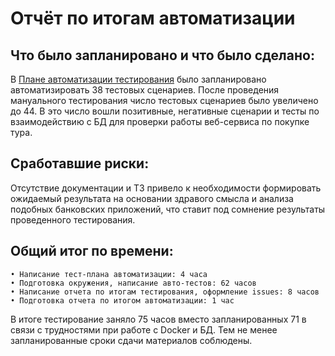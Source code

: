 # Отчёт по итогам автоматизации

## Что было запланировано и что было сделано:

В [Планe автоматизации тестирования](https://github.com/kseniabobkova/Diploma/blob/main/documentation/Test-plan.md) было запланировано автоматизировать 38 тестовых сценариев. После проведения мануального тестирования число тестовых сценариев было увеличено до 44. В это число вошли позитивные, негативные сценарии и тесты по взаимодействию с БД для проверки работы веб-сервиса по покупке тура. 
 
 ## Сработавшие риски:
 
 Отсутствие документации и ТЗ привело к необходимости формировать ожидаемый результата на основании здравого смысла и анализа подобных банковских приложений, что ставит под сомнение результаты проведенного тестирования. 
 
 ## Общий итог по времени:
 
    • Написание тест-плана автоматизации: 4 часа
    • Подготовка окружения, написание авто-тестов: 62 часов
    • Написание отчета по итогам тестирования, оформление issues: 8 часов
    • Подготовка отчета по итогом автоматизации: 1 час

В итоге тестирование заняло 75 часов вместо запланированных  71 в связи с трудностями при работе с Docker и БД. Тем не менее запланированные сроки сдачи материалов соблюдены. 
